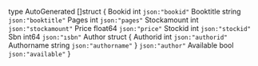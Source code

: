 type AutoGenerated []struct {
Bookid      int     `json:"bookid"`
Booktitle   string  `json:"booktitle"`
Pages       int     `json:"pages"`
Stockamount int     `json:"stockamount"`
Price       float64 `json:"price"`
Stockid     int     `json:"stockid"`
Sbn         int64   `json:"ısbn"`
Author      struct {
Authorid   int    `json:"authorid"`
Authorname string `json:"authorname"`
} `json:"author"`
Available bool `json:"available"`
}